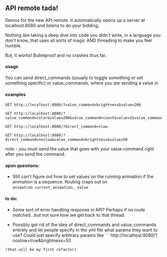 ## API remote tada!

Demos for the new API remote. It automatically opens up a server at localhost:8080 and listens to do your bidding.

Nothing like taking a deep dive into code you didn't write, in a language you don't know, that uses all sorts of magic AND threading to make you feel humble.

But, it works! Bulletproof and no crashes thus far.

#### usage

You can send direct_commands (usually to toggle something or set something specific) or value_commands, where you are sending a value in

#### examples

```
GET http://localhost:8080/?value_command=brightness&value=200

GET http://localhost:8080/?value_command=color&value=200&value_command=count&value=2&value_command=width&value=10

GET http://localhost:8080/?direct_command=slow

GET http://localhost:8080/?direct_command=noslow&value_command=brightness&value=50

```

note - you must send the value that goes with your value command right after you send the command.

#### open questions:
* Still can't figure out how to set values on the running animation if the animation is a sequence. Routing craps out on `animation.current_animation._value`

#### to do:
* Some sort of error handling response in API? Perhaps if no route matched...but not sure how we get back to that thread.

* Possibly get rid of the idea of direct_commands and value_commands entirely and let people specify in the yml file what params they want to use? Could just specify arbitrary params like ```
http://localhost:8080/?noslow=true&brightness=50
```
(that will be my first refactor)

